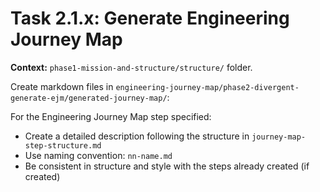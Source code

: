 # Task 2.1.x: Generate Engineering Journey Map

**Context:** `phase1-mission-and-structure/structure/` folder.

Create markdown files in `engineering-journey-map/phase2-divergent-generate-ejm/generated-journey-map/`:

For the Engineering Journey Map step specified:
- Create a detailed description following the structure in `journey-map-step-structure.md`
- Use naming convention: `nn-name.md`
- Be consistent in structure and style with the steps already created (if created)